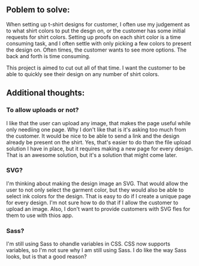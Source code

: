 ## Poblem to solve:

When setting up t-shirt designs for customer, I often use my judgement as to what shirt colors to put the desgn on, or the customer has some initial requests for shirt colors. Setting up proofs on each shirt color is a time consuming task, and I often settle with only picking a few colors to present the design on. Often times, the customer wants to see more options. The back and forth is time consuming.

This project is aimed to cut out all of that time. I want the customer to be able to quickly see their design on any number of shirt colors.

## Additional thoughts:

### To allow uploads or not?

I like that the user can upload any image, that makes the page useful while only neediing one page. Why I don't like that is it's asking too much from the customer. It would be nice to be able to send a link and the design already be present on the shirt. Yes, that's easier to do than the file upload solution I have in place, but it requires making a new page for every design. That is an awesome solution, but it's a solution that might come later.

### SVG?

I'm thinking about making the design image an SVG. That would allow the user to not only select the garment color, but they would also be able to select ink colors for the design. That is easy to do if I create a unique page for every design. I'm not sure how to do that if I allow the customer to upload an image. Also, I don't want to provide customers with SVG fles for them to use with thios app.

### Sass?

I'm still using Sass to ohandle variables in CSS. CSS now supports variables, so I'm not sure why I am still using Sass. I do like the way Sass looks, but is that a good reason?
